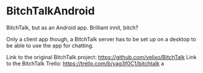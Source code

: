 BitchTalkAndroid
================

BitchTalk, but as an Android app. Brilliant innit, bitch?

Only a client app though, a BitchTalk server has to be set up on a desktop to be able to use the app for chatting.

Link to the original BitchTalk project: https://github.com/velixo/BitchTalk
Link to the BitchTalk Trello: https://trello.com/b/yag3f0C1/bitchtalk
a
